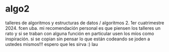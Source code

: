 # algo2
talleres de algoritmos y estructuras de datos / algoritmos 2. 1er cuatrimestre 2024. fcen uba.
mi recomendación personal es que piensen los talleres un rato y si se traban con alguna función en particular usen los míos como inspiración. si se copian sin pensar lo que están codeando  se joden a ustedes mismos!!! espero que les sirva :) 
lau
